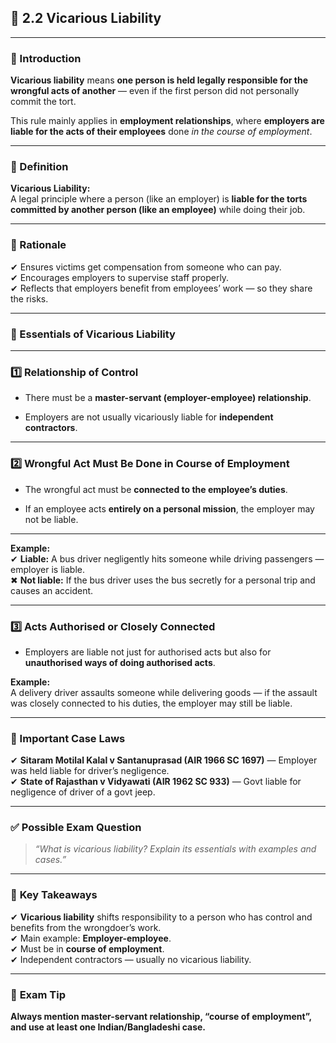 

## 📑 **2.2 Vicarious Liability**

---

### **📌 Introduction**

**Vicarious liability** means **one person is held legally responsible for the wrongful acts of another** — even if the first person did not personally commit the tort.

This rule mainly applies in **employment relationships**, where **employers are liable for the acts of their employees** done _in the course of employment_.

---

### **📜 Definition**

**Vicarious Liability:**  
A legal principle where a person (like an employer) is **liable for the torts committed by another person (like an employee)** while doing their job.

---

### **📌 Rationale**

✔ Ensures victims get compensation from someone who can pay.  
✔ Encourages employers to supervise staff properly.  
✔ Reflects that employers benefit from employees’ work — so they share the risks.

---

### **🔑 Essentials of Vicarious Liability**

---

### **1️⃣ Relationship of Control**

- There must be a **master-servant (employer-employee) relationship**.
    
- Employers are not usually vicariously liable for **independent contractors**.
    

---

### **2️⃣ Wrongful Act Must Be Done in Course of Employment**

- The wrongful act must be **connected to the employee’s duties**.
    
- If an employee acts **entirely on a personal mission**, the employer may not be liable.
    

---

**Example:**  
✔ **Liable:** A bus driver negligently hits someone while driving passengers — employer is liable.  
✖ **Not liable:** If the bus driver uses the bus secretly for a personal trip and causes an accident.

---

### **3️⃣ Acts Authorised or Closely Connected**

- Employers are liable not just for authorised acts but also for **unauthorised ways of doing authorised acts**.
    

**Example:**  
A delivery driver assaults someone while delivering goods — if the assault was closely connected to his duties, the employer may still be liable.

---

### **📌 Important Case Laws**

✔ **Sitaram Motilal Kalal v Santanuprasad (AIR 1966 SC 1697)** — Employer was held liable for driver’s negligence.  
✔ **State of Rajasthan v Vidyawati (AIR 1962 SC 933)** — Govt liable for negligence of driver of a govt jeep.

---

### **✅ Possible Exam Question**

> _“What is vicarious liability? Explain its essentials with examples and cases.”_

---

### 📌 **Key Takeaways**

✔ **Vicarious liability** shifts responsibility to a person who has control and benefits from the wrongdoer’s work.  
✔ Main example: **Employer-employee**.  
✔ Must be in **course of employment**.  
✔ Independent contractors — usually no vicarious liability.

---

### 📝 **Exam Tip**

**Always mention master-servant relationship, “course of employment”, and use at least one Indian/Bangladeshi case.**
